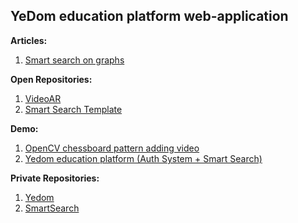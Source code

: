 ## YeDom education platform web-application
<b>Articles:</b>
1. <a href="https://github.com/Yedom/Articles/blob/main/SmartSearch/Documentation.pdf">Smart search on graphs</a>  
  
<b>Open Repositories:</b>  
1. <a href="https://github.com/Yedom/VideoAR">VideoAR</a>  
2. <a href="https://github.com/Yedom/SmartSearch_Template">Smart Search Template</a> 

<b>Demo:</b>  
1. <a href="https://www.youtube.com/watch?v=nWN-0GAwvDQ">OpenCV chessboard pattern adding video</a>  
2. <a href="https://www.youtube.com/watch?v=iNtfPMPLfME">Yedom education platform (Auth System + Smart Search)</a>  

<b>Private Repositories:</b>  
1. <a href="https://github.com/Yedom/Yedom">Yedom</a>  
2. <a href="https://github.com/Yedom/SmartSearch">SmartSearch</a>  
